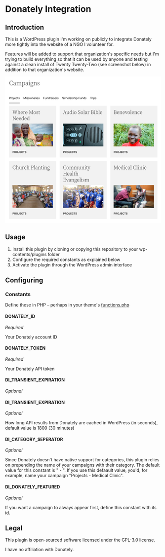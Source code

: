# Donately Integration

## Introduction

This is a WordPress plugin I'm working on publicly to integrate Donately more tightly into the website of a NGO I volunteer for. 

Features will be added to support that organization's specific needs but I'm trying to build everything so that it can be used by anyone and testing against a clean install of Twenty Twenty-Two (see screenshot below) in addition to that organization's website.

![Twenty Twenty-Two Theme Screenshot](docs/2022-screenshot.png)

## Usage

1. Install this plugin by cloning or copying this repository to your wp-contents/plugins folder
2. Configure the required constants as explained below
3. Activate the plugin through the WordPress admin interface

## Configuring

### Constants

Define these in PHP – perhaps in your theme's [functions.php](https://developer.wordpress.org/themes/basics/theme-functions/#what-is-functions-php)

#### DONATELY_ID

*Required*

Your Donately account ID

#### DONATELY_TOKEN

*Required*

Your Donately API token

#### DI_TRANSIENT_EXPIRATION

*Optional*

#### DI_TRANSIENT_EXPIRATION

*Optional*

How long API results from Donately are cached in WordPress (in seconds), default value is 1800 (30 minutes)

#### DI_CATEGORY_SEPERATOR

*Optional*

Since Donately doesn't have native support for categories, this plugin relies on prepending the name of your campaigns with their category. The default value for this constant is " - ". If you use this defaault value, you'd, for example, name your campaign "Projects - Medical Clinic".

#### DI_DONATELY_FEATURED

*Optional*

If you want a campaign to always appear first, define this constant with its id.

## Legal

This plugin is open-sourced software licensed under the GPL-3.0 license. 

I have no affiliation with Donately.